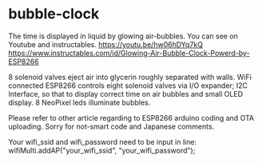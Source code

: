 # bubble-clock
The time is displayed in liquid by glowing air-bubbles. You can see on Youtube and instructables.
https://youtu.be/hw06hDYq7kQ
https://www.instructables.com/id/Glowing-Air-Bubble-Clock-Powerd-by-ESP8266

8 solenoid valves eject air into glycerin roughly separated with walls. WiFi connected ESP8266 controls eight solenoid valves via I/O expander; I2C Interface, so that to display correct time on air bubbles and small OLED display. 8 NeoPixel leds illuminate bubbles.

Please refer to other article regarding to ESP8266 arduino coding and OTA uploading.
Sorry for not-smart code and Japanese comments.

Your wifi_ssid and wifi_password need to be input in line:
wifiMulti.addAP("your_wifi_ssid", "your_wifi_password");
